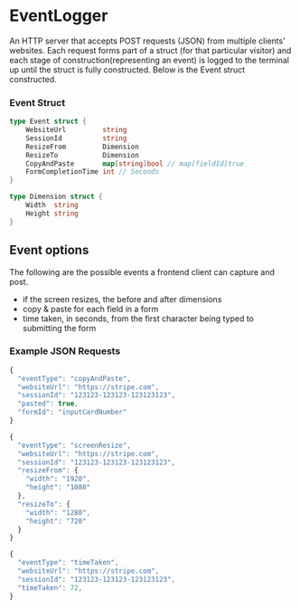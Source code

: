 # EventLogger

An HTTP server that accepts POST requests (JSON) from multiple clients' websites. Each request forms part of
a struct (for that particular visitor) and each stage of construction(representing an event) is logged to the terminal up until the struct is fully constructed. Below is the Event struct constructed.

### Event Struct
```go
type Event struct {
	WebsiteUrl         string
	SessionId          string
	ResizeFrom         Dimension
	ResizeTo           Dimension
	CopyAndPaste       map[string]bool // map[fieldId]true
	FormCompletionTime int // Seconds
}

type Dimension struct {
	Width  string
	Height string
}
```


## Event options
The following are the possible events a frontend client can capture and post.
  - if the screen resizes, the before and after dimensions
  - copy & paste for each field in a form
  - time taken, in seconds, from the first character being typed to submitting the form
  
### Example JSON Requests
```javascript
{
  "eventType": "copyAndPaste",
  "websiteUrl": "https://stripe.com",
  "sessionId": "123123-123123-123123123",
  "pasted": true,
  "formId": "inputCardNumber"
}

{
  "eventType": "screenResize",
  "websiteUrl": "https://stripe.com",
  "sessionId": "123123-123123-123123123",
  "resizeFrom": {
    "width": "1920",
    "height": "1080"
  },
  "resizeTo": {
    "width": "1280",
    "height": "720"
  }
}

{
  "eventType": "timeTaken",
  "websiteUrl": "https://stripe.com",
  "sessionId": "123123-123123-123123123",
  "timeTaken": 72,
}
```

